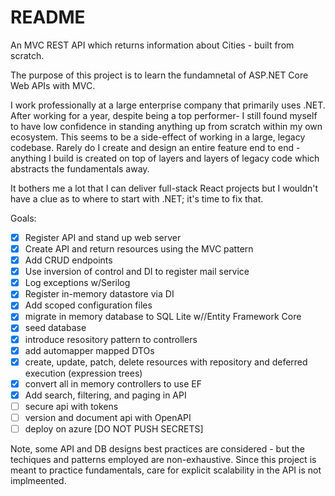 # README
An MVC REST API which returns information about Cities - built from scratch.

The purpose of this project is to learn the fundamnetal of ASP.NET Core Web APIs with MVC. 

I work professionally at a large enterprise company that primarily uses .NET. After working for a year, despite being a top performer- I still
found myself to have low confidence in standing anything up from scratch within my own ecosystem. This seems to be a side-effect of working in a
large, legacy codebase. Rarely do I create and design an entire feature end to end - anything I build is created on top of layers and layers of legacy
code which abstracts the fundamentals away. 

It bothers me a lot that I can deliver full-stack React projects but I wouldn't have a clue as to where to start with .NET; it's time to fix that.

Goals:
- [x] Register API and stand up web server
- [x] Create API and return resources using the MVC pattern
- [x] Add CRUD endpoints
- [x] Use inversion of control and DI to register mail service
- [x] Log exceptions w/Serilog
- [x] Register in-memory datastore via DI
- [x] Add scoped configuration files
- [x] migrate in memory database to SQL Lite w//Entity Framework Core
- [x] seed database
- [x] introduce resository pattern to controllers
- [x] add automapper mapped DTOs
- [x] create, update, patch, delete resources with repository and deferred execution (expression trees)
- [x] convert all in memory controllers to use EF
- [x] Add search, filtering, and paging in API
- [ ] secure api with tokens
- [ ] version and document api with OpenAPI
- [ ] deploy on azure [DO NOT PUSH SECRETS]

Note, some API and DB designs best practices are considered - but the techiques and patterns employed are non-exhaustive. Since this project is meant to practice fundamentals, care for explicit scalability in the API is not implmeented.